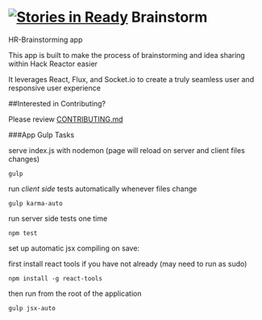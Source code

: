 [![Stories in Ready](https://badge.waffle.io/HRR2-Brainstorm/Brainstorm.png?label=ready&title=Ready)](https://waffle.io/HRR2-Brainstorm/Brainstorm)
Brainstorm
==========

HR-Brainstorming app

This app is built to make the process of brainstorming and idea sharing within Hack Reactor easier

It leverages React, Flux, and Socket.io to create a truly seamless user and responsive user experience

##Interested in Contributing?

Please review [CONTRIBUTING.md](CONTRIBUTING.md)

###App Gulp Tasks

serve index.js with nodemon (page will reload on server and client files changes)

`gulp`

run *client side* tests automatically whenever files change

`gulp karma-auto`

run server side tests one time

`npm test`

set up automatic jsx compiling on save:

first install react tools if you have not already (may need to run as sudo)

`npm install -g react-tools`

then run from the root of the application

`gulp jsx-auto`
